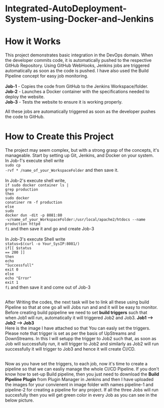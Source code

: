 # Integrated-AutoDeployment-System-using-Docker-and-Jenkins


# How it Works
This project demonstrates basic integration in the DevOps domain. When the developer commits code, it is automatically pushed to the respective GitHub Repository. Using GitHub WebHooks, Jenkins jobs are triggered automatically as soon as the code is pushed. I have also used the Build Pipeline concept for easy job monitoring.<br><br>
<b>Job-1</b> - Copies the code from GitHub to the Jenkins Workspace/folder.<br>
<b>Job-2</b> - Launches a Docker container with the specifications needed to deploy the website.<br>
<b>Job-3</b> - Tests the website to ensure it is working properly.<br>

All these jobs are automatically triggered as soon as the developer pushes the code to GitHub.

# How to Create this Project
The project may seem complex, but with a strong grasp of the concepts, it's manageable. Start by setting up Git, Jenkins, and Docker on your system. <br>
In Job-1's execute shell write<br>
  <code>sudo cp -rvf * /name_of_your_WorkspaceFolder</code> and then save it.<br><br>
In Job-2's execute shell write,<br>
  <code>if sudo docker container ls | grep production</code><br>
  <code>then</code><br>
  <code>sudo docker conatiner rm -f production</code><br>
  <code>else</code><br>
  <code>sudo docker dun -dit -p 8081:80 -v/name_of_your_WorkspaceFolder:/usr/local/apache2/htdocs --name production httpd</code><br>
  <code>fi</code> and then save it and go and create Job-3<br><br>
In Job-3's execute Shell write<br>
  <code>status=$(curl -o Your_SysIP:8081/)</code><br>
  <code>if[[ $status == 200 ]]</code><br>
  <code>then</code><br>
  <code>echo "Successfull"</code><br>
  <code>exit 0</code><br>
  <code>else</code><br>
  <code>echo "Error"</code><br>
  <code>exit 1</code><br>
  <code>fi</code> and then save it and come out of Job-3<br><br>
  
After Writing the codes, the next task will be to link all these using build Pipeline so that at one go all will Jobs run and and it will be easy to monitor. Before creating build ppipeline we need to set <b>build triggers</b> such that when Job1 will run, automatically it will triggered Job2 and Job3. <b>Job1 --> Job2 --> Job3</b><br>
Here is the image I have attached so that You can easly set the triggers. Please note that trigger is set as per the basis of UpStreams and DownStreams. In this I will setupp the trigger to Job2 such that, as soon as Job will successfully run, it will trigger to Job2 and similarly as Job2 will run successfully it will trigger to Job3 and hence it will create CI/CD.<br><br>

Now as you have set the triggers, to each job, now it's time to create a pipeline so that we can easliy manage the whole CI/CD Pipeline. If you don't know how to set-up Build pipeline, then you just need to download the <b>Build Pipeline Plugin</b> from Plugin Manager in Jenkins and then I have uploaded the images for your convienent in image folder with names pipeline-1 and pipeline-2 for creating a pipeline for any project. If all the three Jobs will run succesfully then you will get green color in every Job as you can see in the below picture.<br>

<br>
